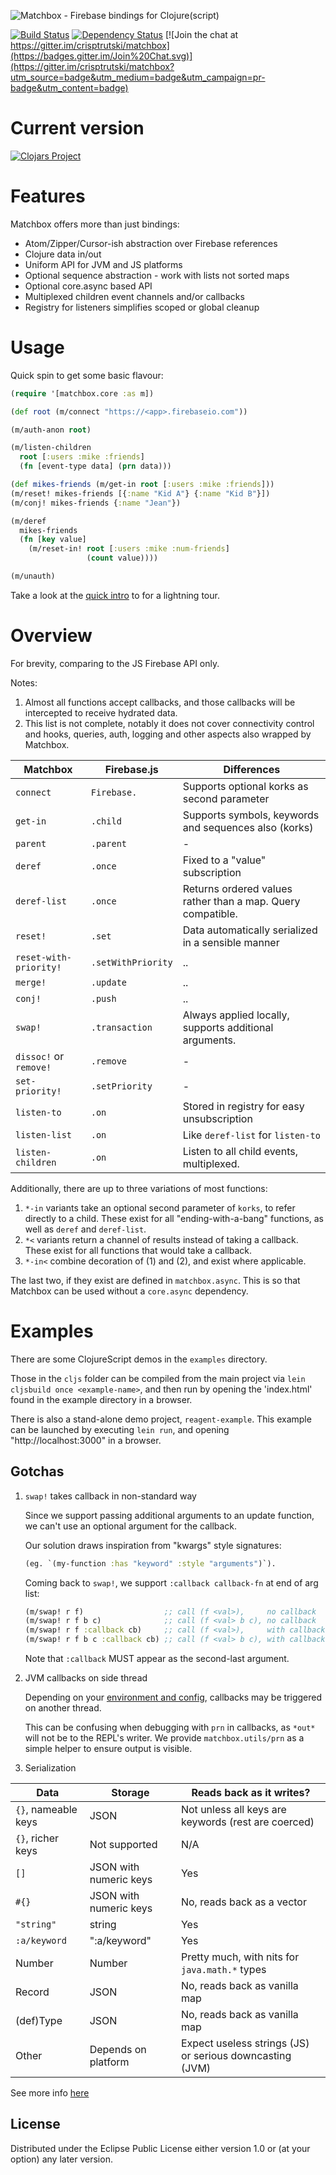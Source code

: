 ![Matchbox - Firebase bindings for Clojure(script)](https://cloud.githubusercontent.com/assets/881351/6866974/0c503f46-d486-11e4-9b88-6e0c833afeb0.png)


[![Build Status](https://travis-ci.org/crisptrutski/matchbox.svg?branch=master)](https://travis-ci.org/crisptrutski/matchbox)
[![Dependency Status](https://www.versioneye.com/clojure/matchbox:matchbox/badge.svg)](https://www.versioneye.com/clojure/matchbox:matchbox)
[![Join the chat at https://gitter.im/crisptrutski/matchbox](https://badges.gitter.im/Join%20Chat.svg)](https://gitter.im/crisptrutski/matchbox?utm_source=badge&utm_medium=badge&utm_campaign=pr-badge&utm_content=badge)

# Current version

[![Clojars Project](http://clojars.org/matchbox/latest-version.svg)](http://clojars.org/matchbox)

# Features

Matchbox offers more than just bindings:

 * Atom/Zipper/Cursor-ish abstraction over Firebase references
 * Clojure data in/out
 * Uniform API for JVM and JS platforms
 * Optional sequence abstraction - work with lists not sorted maps
 * Optional core.async based API
 * Multiplexed children event channels and/or callbacks
 * Registry for listeners simplifies scoped or global cleanup

# Usage

Quick spin to get some basic flavour:

```clojure
(require '[matchbox.core :as m])

(def root (m/connect "https://<app>.firebaseio.com"))

(m/auth-anon root)

(m/listen-children
  root [:users :mike :friends]
  (fn [event-type data] (prn data)))

(def mikes-friends (m/get-in root [:users :mike :friends]))
(m/reset! mikes-friends [{:name "Kid A"} {:name "Kid B"}])
(m/conj! mikes-friends {:name "Jean"})

(m/deref
  mikes-friends
  (fn [key value]
    (m/reset-in! root [:users :mike :num-friends]
                 (count value))))

(m/unauth)
```

Take a look at the [quick intro](docs/quick_intro.cljx) to for a lightning tour.

# Overview

For brevity, comparing to the JS Firebase API only. 

Notes: 

1. Almost all functions accept callbacks, and those callbacks will be intercepted to receive hydrated data.
2. This list is not complete, notably it does not cover connectivity control and hooks, queries, auth, logging and other aspects also wrapped by Matchbox.

Matchbox | Firebase.js | Differences
-------- | -------- | ------
`connect` | `Firebase.` | Supports optional korks as second parameter
`get-in` | `.child` | Supports symbols, keywords and sequences also (korks)
`parent` | `.parent` | -
`deref` | `.once` | Fixed to a "value" subscription
`deref-list` | `.once` | Returns ordered values rather than a map. Query compatible.
`reset!` | `.set` | Data automatically serialized in a sensible manner
`reset-with-priority!` | `.setWithPriority` | ..
`merge!` | `.update` | ..
`conj!` | `.push` | ..
`swap!` | `.transaction` | Always applied locally, supports additional arguments.
`dissoc!` or `remove!` | `.remove` | -
`set-priority!` | `.setPriority` | -
`listen-to` | `.on` | Stored in registry for easy unsubscription
`listen-list` | `.on` | Like `deref-list` for `listen-to`
`listen-children` | `.on` | Listen to all child events, multiplexed.

Additionally, there are up to three variations of most functions:

1. `*-in` variants take an optional second parameter of `korks`, to refer directly to a child. 
   These exist for all "ending-with-a-bang" functions, as well as `deref` and `deref-list`.
2. `*<` variants return a channel of results instead of taking a callback.
   These exist for all functions that would take a callback.
3. `*-in<` combine decoration of (1) and (2), and exist where applicable.

The last two, if they exist are defined in `matchbox.async`. This is so that Matchbox can be used without a `core.async` dependency.

# Examples

There are some ClojureScript demos in the  `examples` directory.  

Those in the `cljs` folder can be compiled from the main project via `lein cljsbuild once <example-name>`, and then run by opening the 'index.html' found in the example directory in a browser.

There is also a stand-alone demo project, `reagent-example`. This example can be launched by executing `lein run`, and opening "http://localhost:3000" in a browser.

## Gotchas

1. `swap!` takes callback in non-standard way

   Since we support passing additional arguments to an update function,
   we can't use an optional argument for the callback.
   
   Our solution draws inspiration from "kwargs" style signatures:

   ```clojure
   (eg. `(my-function :has "keyword" :style "arguments")`).
   ```

   Coming back to `swap!`, we support `:callback callback-fn` at end of arg list:

   ```clojure
   (m/swap! r f)                  ;; call (f <val>),     no callback
   (m/swap! r f b c)              ;; call (f <val> b c), no callback
   (m/swap! r f :callback cb)     ;; call (f <val>),     with callback `cb`
   (m/swap! r f b c :callback cb) ;; call (f <val> b c), with callback `cb`
   ```

   Note that `:callback` MUST appear as the second-last argument.

2. JVM callbacks on side thread

   Depending on your [environment and
   config](https://www.firebase.com/docs/java-api/javadoc/com/firebase/client/Config.html#setEventTarget(com.firebase.client.EventTarget)),
   callbacks may be triggered on another thread.

   This can be confusing when debugging with `prn` in callbacks, as
   `*out*` will not be to the REPL's writer. We provide `matchbox.utils/prn` as a simple
   helper to ensure output is visible. 

3. Serialization

  Data | Storage | Reads back as it writes?
  --- | --- | ---
  `{}`, nameable keys | JSON  | Not unless all keys are keywords (rest are coerced)
  `{}`, richer keys | Not supported | N/A
  `[]` | JSON with numeric keys | Yes
  `#{}` | JSON with numeric keys | No, reads back as a vector
  `"string"` | string | Yes
  `:a/keyword` | ":a/keyword" | Yes
  Number | Number | Pretty much, with nits for `java.math.*` types
  Record | JSON | No, reads back as vanilla map
  (def)Type | JSON | No, reads back as vanilla map
  Other | Depends on platform | Expect useless strings (JS) or serious downcasting (JVM)

  See more info [here](docs/serialization.md)

## License

Distributed under the Eclipse Public License either version 1.0 or (at your option) any later version.
